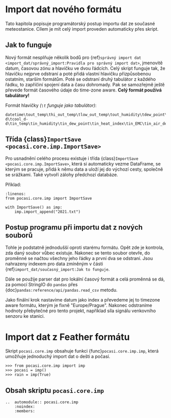 # Import dat nového formátu

Tato kapitola popisuje programátorský postup importu dat ze současné meteostanice. Cílem je mít celý import proveden
automaticky přes skript.

## Jak to funguje

Nový formát nesplňuje několik bodů pro
{ref}`správný import dat <import_dat/správný_import:Pravidla pro správný import dat>`, jmenovitě datum, časovou zónu a
hlavičku ve dvou řádcích. Celý skript funguje tak, že hlavičku nejprve odstraní a poté přidá vlastní hlavičku
přizpůsobenou ostatním, starším formátům. Poté se odstraní druhý tabulátor z každého řádku, to zapříčiní spojení data a
času dohromady. Pak se samozřejmě ještě převede formát časového údaje do time-zone aware. **Celý formát používá
tabulátory!**

Formát hlavičky *(`\t` funguje jako tabulátor)*:

```none
datetime\tout_temp\thi_out_temp\tlow_out_temp\tout_humidity\tdew_point\twind_speed\twind_dir\twind_run\tgust\thi_wind_dir\twindchill\theat_index\tTHW_index\tbar\train\train_rate\thead_d-d\tcool_d-d\tin_temp\tin_humidity\tin_dew_point\tin_heat_index\tin_EMC\tin_air_density\twind_samp\twind_Tx\tISS_reception\tarc_interval\n
```

## Třída {class}`ImportSave <pocasi.core.imp.ImportSave>`

Pro usnadnění celého procesu existuje i třída {class}`ImportSave <pocasi.core.imp.ImportSave>`, která si automaticky
vezme DataFrame, se kterým se pracuje, přidá k němu data a uloží jej do výchozí cesty, společně se srážkami. Také
vytvoří zálohy předchozí databáze.

Příklad:

```{code-block} py
:linenos:
from pocasi.core.imp import ImportSave

with ImportSave() as imp:
    imp.import_append("2021.txt")
```

## Postup programu při importu dat z nových souborů

Tohle je podstatně jednodušší oproti starému formátu. Opět zde je kontrola, zda daný soubor vůbec existuje. Nakonec se
tento soubor otevře, do proměnné se načtou všechny jeho řádky a první dva se odstraní. Jsou nahrazeny indexem pro data
zmíněným v části {ref}`import_dat/současný_import:Jak to funguje`.

Dále se použije parser dat pro lokální časový formát a celá proměnná se dá, za pomocí StringIO do `pandas` přes
{doc}`pandas:reference/api/pandas.read_csv` metodu.

Jako finální krok nastavíme datum jako index a převedeme jej to timezone aware formátu, kterým je fixně "Europe/Prague".
Nakonec odstraníme hodnoty přebytečné pro tento projekt, například síla signálu venkovního senzoru ke stanici.

# Import dat z Feather formátu

Skript `pocasi.core.imp` obsahuje funkci {func}`pocasi.core.imp.imp`, která umožňuje jednoduchý import dat o dešti a
počasí.

```pycon
>>> from pocasi.core.imp import imp
>>> pocasi = imp()
>>> rain = imp(True)
```

## Obsah skriptu `pocasi.core.imp`

```{eval-rst}
..  automodule:: pocasi.core.imp
    :noindex:
    :members:
```

